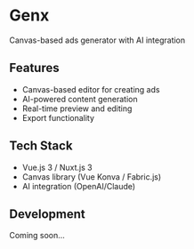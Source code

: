 # Genx

Canvas-based ads generator with AI integration

## Features

- Canvas-based editor for creating ads
- AI-powered content generation
- Real-time preview and editing
- Export functionality

## Tech Stack

- Vue.js 3 / Nuxt.js 3
- Canvas library (Vue Konva / Fabric.js)
- AI integration (OpenAI/Claude)

## Development

Coming soon...
